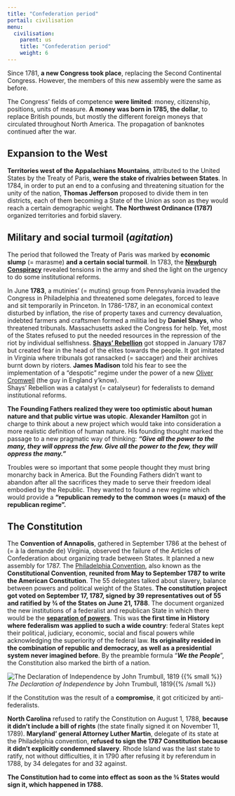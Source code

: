 ```yaml
---
title: "Confederation period"
portail: civilisation
menu:
  civilisation:
    parent: us
    title: "Confederation period"
    weight: 6
---
```


Since 1781, **a new Congress took place**, replacing the Second Continental Congress. However, the members of this new assembly were the same as before.

The Congress’ fields of competence **were limited**: money, citizenship, positions, units of measure. **A money was born in 1785, the dollar**, to replace British pounds, but mostly the different foreign moneys that circulated throughout North America. The propagation of banknotes continued after the war.
 
## Expansion to the West

**Territories west of the Appalachians Mountains**, attributed to the United States by the Treaty of Paris, **were the stake of rivalries between States**. In 1784, in order to put an end to a confusing and threatening situation for the unity of the nation, **Thomas Jefferson** proposed to divide them in ten districts, each of them becoming a State of the Union as soon as they would reach a certain demographic weight. **The Northwest Ordinance (1787)** organized territories and forbid slavery.

## Military and social turmoil (*agitation*)

The period that followed the Treaty of Paris was marked by **economic slump** (= marasme) **and a certain social turmoil**. In 1783, the [**Newburgh Conspiracy**](https://fr.wikipedia.org/wiki/Conspiration_de_Newburgh) revealed tensions in the army and shed the light on the urgency to do some institutional reforms.

In June **1783**, a mutinies’ (= mutins) group from Pennsylvania invaded the Congress in Philadelphia and threatened some delegates, forced to leave and sit temporarily in Princeton. In 1786-1787, in an economical context disturbed by inflation, the rise of property taxes and currency devaluation, indebted farmers and craftsmen formed a militia led by **Daniel Shays**, who threatened tribunals. Massachusetts asked the Congress for help. Yet, most of the States refused to put the needed resources in the repression of the riot by individual selfishness. [**Shays’ Rebellion**](https://fr.wikipedia.org/wiki/R%C3%A9volte_de_Shays) got stopped in January 1787 but created fear in the head of the elites towards the people. It got imitated in Virginia where tribunals got ransacked (= saccager) and their archives burnt down by rioters. **James Madison** told his fear to see the implementation of a “despotic” regime under the power of a new [Oliver Cromwell](https://fr.wikipedia.org/wiki/Oliver_Cromwell) (the guy in England y’know).  
Shays’ Rebellion was a catalyst (= catalyseur) for federalists to demand institutional reforms.

**The Founding Fathers realized they were too optimistic about human nature and that public virtue was utopic**. **Alexander Hamilton** got in charge to think about a new project which would take into consideration a more realistic definition of human nature. His founding thought marked the passage to a new pragmatic way of thinking: **_“Give all the power to the many, they will oppress the few. Give all the power to the few, they will oppress the many.”_**

Troubles were so important that some people thought they must bring monarchy back in America. But the Founding Fathers didn’t want to abandon after all the sacrifices they made to serve their freedom ideal embodied by the Republic. They wanted to found a new regime which would provide a **“republican remedy to the common woes (= maux) of the republican regime”.**

## The Constitution

The **Convention of Annapolis**, gathered in September 1786 at the behest of (= à la demande de) Virginia, observed the failure of the Articles of Confederation about organizing trade between States. It planned a new assembly for 1787. The [Philadelphia Convention](https://fr.wikipedia.org/wiki/Convention_de_Philadelphie), also known as the **Constitutional Convention**, **reunited from May to September 1787 to write the American Constitution**. The 55 delegates talked about slavery, balance between powers and political weight of the States. **The constitution project got voted on September 17, 1787, signed by 39 representatives out of 55 and ratified by ¾ of the States on June 21, 1788**. The document organized the new institutions of a federalist and republican State in which there would be the [**separation of powers**](https://fr.wikipedia.org/wiki/S%C3%A9paration_des_pouvoirs). This was **the first time in History where federalism was applied to such a wide country**: federal States kept their political, judiciary, economic, social and fiscal powers while acknowledging the superiority of the federal law. **Its originality resided in the combination of republic and democracy, as well as a presidential system never imagined before**. By the preamble formula “**_We the People_**”, the Constitution also marked the birth of a nation.

![The Declaration of Independence by John Trumbull, 1819](/images/civilisation/declaration-of-independence.jpg)
{{% small %}} *The Declaration of Independence* by John Trumbull, 1819{{% /small %}}

If the Constitution was the result of a **compromise**, it got criticized by anti-federalists.

**North Carolina** refused to ratify the Constitution on August 1, 1788, **because it didn’t include a bill of rights** (the state finally signed it on November 11, 1789). **Maryland’ general Attorney Luther Martin**, delegate of its state at the Philadelphia convention, **refused to sign the 1787 Constitution because it didn’t explicitly condemned slavery**. Rhode Island was the last state to ratify, not without difficulties, it in 1790 after refusing it by referendum in 1788, by 34 delegates for and 32 against.

**The Constitution had to come into effect as soon as the ¾ States would sign it, which happened in 1788.**
